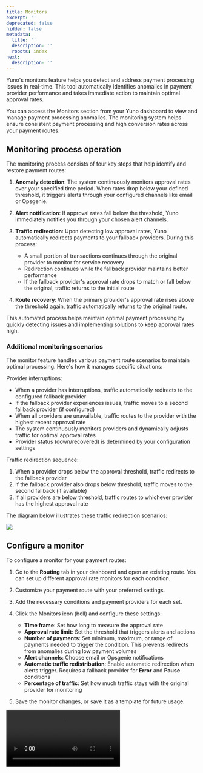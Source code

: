 ```yaml
---
title: Monitors
excerpt: ''
deprecated: false
hidden: false
metadata:
  title: ''
  description: ''
  robots: index
next:
  description: ''
---
```

Yuno's monitors feature helps you detect and address payment processing issues in real-time. This tool automatically identifies anomalies in payment provider performance and takes immediate action to maintain optimal approval rates.

You can access the Monitors section from your Yuno dashboard to view and manage payment processing anomalies. The monitoring system helps ensure consistent payment processing and high conversion rates across your payment routes.

## Monitoring process operation

The monitoring process consists of four key steps that help identify and restore payment routes:

1. **Anomaly detection**: The system continuously monitors approval rates over your specified time period. When rates drop below your defined threshold, it triggers alerts through your configured channels like email or Opsgenie.

2. **Alert notification**: If approval rates fall below the threshold, Yuno immediately notifies you through your chosen alert channels.

3. **Traffic redirection**: Upon detecting low approval rates, Yuno automatically redirects payments to your fallback providers. During this process:
   * A small portion of transactions continues through the original provider to monitor for service recovery
   * Redirection continues while the fallback provider maintains better performance
   * If the fallback provider's approval rate drops to match or fall below the original, traffic returns to the initial route

4. **Route recovery**: When the primary provider's approval rate rises above the threshold again, traffic automatically returns to the original route.

This automated process helps maintain optimal payment processing by quickly detecting issues and implementing solutions to keep approval rates high.

### Additional monitoring scenarios

The monitor feature handles various payment route scenarios to maintain optimal processing. Here's how it manages specific situations:

Provider interruptions:

* When a provider has interruptions, traffic automatically redirects to the configured fallback provider
* If the fallback provider experiences issues, traffic moves to a second fallback provider (if configured)
* When all providers are unavailable, traffic routes to the provider with the highest recent approval rate
* The system continuously monitors providers and dynamically adjusts traffic for optimal approval rates
* Provider status (down/recovered) is determined by your configuration settings

Traffic redirection sequence:

1. When a provider drops below the approval threshold, traffic redirects to the fallback provider
2. If the fallback provider also drops below threshold, traffic moves to the second fallback (if available)
3. If all providers are below threshold, traffic routes to whichever provider has the highest approval rate

The diagram below illustrates these traffic redirection scenarios:

<Image align="center" src="https://files.readme.io/35125f14b87e13ec56db5c6d5e013af5d42eca8294f65edcabb7ca2da4cf4855-Diagrama_-_Routing_alert.png" />

## Configure a monitor

To configure a monitor for your payment routes:

1. Go to the **Routing** tab in your dashboard and open an existing route. You can set up different approval rate monitors for each condition.

2. Customize your payment route with your preferred settings.

3. Add the necessary conditions and payment providers for each set.

4. Click the Monitors icon (bell) and configure these settings:

   * **Time frame**: Set how long to measure the approval rate
   * **Approval rate limit**: Set the threshold that triggers alerts and actions
   * **Number of payments**: Set minimum, maximum, or range of payments needed to trigger the condition. This prevents redirects from anomalies during low payment volumes
   * **Alert channels**: Choose email or Opsgenie notifications
   * **Automatic traffic redistribution**: Enable automatic redirection when alerts trigger. Requires a fallback provider for **Error** and **Pause** conditions
   * **Percentage of traffic**: Set how much traffic stays with the original provider for monitoring

5. Save the monitor changes, or save it as a template for future usage.

<Video src="https://github.com/writechoiceorg/yuno-images/raw/main/doc/yourPaymentsOperationSystem/monitor_v2.mp4" />

> 📘 Monitor Restriction
>
> Monitors cannot be created for routes that are already published.